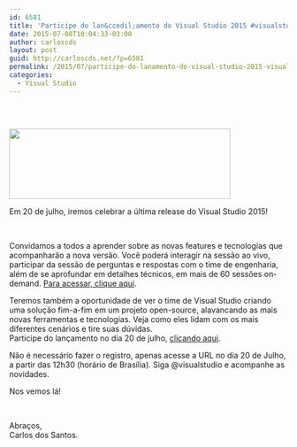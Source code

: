 ```yaml
---
id: 6581
title: 'Participe do lan&ccedil;amento do Visual Studio 2015 #visualstudiortm'
date: 2015-07-08T10:04:33-03:00
author: carloscds
layout: post
guid: http://carloscds.net/?p=6581
permalink: /2015/07/participe-do-lanamento-do-visual-studio-2015-visualstudiortm/
categories:
  - Visual Studio
---
```

### &#160;

[<img border="0" src="http://4.bp.blogspot.com/-CkF2D89yfTc/VZw85MN1brI/AAAAAAAADjI/hLYiC6UBzP0/s400/visual-studio-2015.png" width="400" height="127" />](http://4.bp.blogspot.com/-CkF2D89yfTc/VZw85MN1brI/AAAAAAAADjI/hLYiC6UBzP0/s1600/visual-studio-2015.png) 

Em 20 de julho, iremos celebrar a última release do Visual Studio 2015! 

&#160;

Convidamos a todos a aprender sobre as novas features e tecnologias que acompanharão a nova versão. Você poderá interagir na sessão ao vivo, participar da sessão de perguntas e respostas com o time de engenharia, além de se aprofundar em detalhes técnicos, em mais de 60 sessões on-demand. [Para acessar, clique aqui](http://www.microsoft.com/click/services/Redirect2.ashx?CR_CC=200645319).

Teremos também a oportunidade de ver o time de Visual Studio criando uma solução fim-a-fim em um projeto open-source, alavancando as mais novas ferramentas e tecnologias. Veja como eles lidam com os mais diferentes cenários e tire suas dúvidas.  
Participe do lançamento no dia 20 de julho, [clicando aqui](http://www.microsoft.com/click/services/Redirect2.ashx?CR_CC=200645921). 

Não é necessário fazer o registro, apenas acesse a URL no dia 20 de Julho, a partir das 12h30 (horário de Brasília). Siga @visualstudio e acompanhe as novidades.

Nos vemos lá!

&#160;

Abraços,  
Carlos dos Santos.